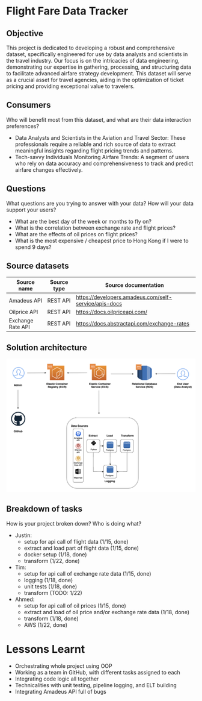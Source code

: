 # Flight Fare Data Tracker

## Objective

This project is dedicated to developing a robust and comprehensive dataset, specifically engineered for use by data analysts and scientists in the travel industry. Our focus is on the intricacies of data engineering, demonstrating our expertise in gathering, processing, and structuring data to facilitate advanced airfare strategy development. This dataset will serve as a crucial asset for travel agencies, aiding in the optimization of ticket pricing and providing exceptional value to travelers.

## Consumers

Who will benefit most from this dataset, and what are their data interaction preferences?

- Data Analysts and Scientists in the Aviation and Travel Sector: These professionals require a reliable and rich source of data to extract meaningful insights regarding flight pricing trends and patterns.
- Tech-savvy Individuals Monitoring Airfare Trends: A segment of users who rely on data accuracy and comprehensiveness to track and predict airfare changes effectively.

## Questions

What questions are you trying to answer with your data? How will your data support your users?

- What are the best day of the week or months to fly on?
- What is the correlation between exchange rate and flight prices?
- What are the effects of oil prices on flight prices?
- What is the most expensive / cheapest price to Hong Kong if I were to spend 9 days?

## Source datasets

| Source name       | Source type | Source documentation                                  |
| ----------------- | ----------- | ----------------------------------------------------- |
| Amadeus API       | REST API    | https://developers.amadeus.com/self-service/apis-docs |
| Oilprice API      | REST API    | https://docs.oilpriceapi.com/                         |
| Exchange Rate API | REST API    | https://docs.abstractapi.com/exchange-rates           |

## Solution architecture

![images/solution_architecture.png](images/solution_architecture.png)

## Breakdown of tasks

How is your project broken down? Who is doing what?

- Justin:
  - setup for api call of flight data (1/15, done)
  - extract and load part of flight data (1/15, done)
  - docker setup (1/18, done)
  - transform (1/22, done)
- Tim:
  - setup for api call of exchange rate data (1/15, done)
  - logging (1/18, done)
  - unit tests (1/18, done)
  - transform (TODO: 1/22)
- Ahmed:
  - setup for api call of oil prices (1/15, done)
  - extract and load of oil price and/or exchange rate data (1/18, done)
  - transform (1/18, done)
  - AWS (1/22, done)

# Lessons Learnt

- Orchestrating whole project using OOP
- Working as a team in GitHub, with different tasks assigned to each
- Integrating code logic all together
- Technicalities with unit testing, pipeline logging, and ELT building
- Integrating Amadeus API full of bugs
